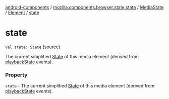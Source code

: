 [android-components](../../../index.md) / [mozilla.components.browser.state.state](../../index.md) / [MediaState](../index.md) / [Element](index.md) / [state](./state.md)

# state

`val state: `[`State`](../../../mozilla.components.concept.engine.media/-media/-state/index.md) [(source)](https://github.com/mozilla-mobile/android-components/blob/master/components/browser/state/src/main/java/mozilla/components/browser/state/state/MediaState.kt#L44)

The current simplified [State](../-state/index.md) of this media element (derived from [playbackState](playback-state.md)
events).

### Property

`state` - The current simplified [State](../-state/index.md) of this media element (derived from [playbackState](playback-state.md)
events).